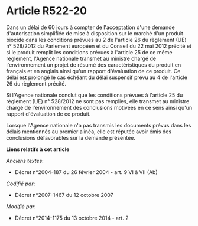 # Article R522-20

Dans un délai de 60 jours à compter de l'acceptation d'une demande d'autorisation simplifiée de mise à disposition sur le
marché d'un produit biocide dans les conditions prévues au 2 de l'article 26 du règlement (UE) n° 528/2012 du Parlement
européen et du Conseil du 22 mai 2012 précité et si le produit remplit les conditions prévues à l'article 25 de ce même
règlement, l'Agence nationale transmet au ministre chargé de l'environnement un projet de résumé des caractéristiques du
produit en français et en anglais ainsi qu'un rapport d'évaluation de ce produit. Ce délai est prolongé le cas échéant du
délai suspensif prévu au 4 de l'article 26 du règlement précité. 

Si l'Agence nationale conclut que les conditions prévues à l'article 25 du règlement (UE) n° 528/2012 ne sont pas remplies,
elle transmet au ministre chargé de l'environnement des conclusions motivées en ce sens ainsi qu'un rapport d'évaluation de
ce produit. 

Lorsque l'Agence nationale n'a pas transmis les documents prévus dans les délais mentionnés au premier alinéa, elle est
réputée avoir émis des conclusions défavorables sur la demande présentée.

**Liens relatifs à cet article**

_Anciens textes_:

  - Décret n°2004-187 du 26 février 2004 - art. 9 VI à VII (Ab)

_Codifié par_:

  - Décret n°2007-1467 du 12 octobre 2007

_Modifié par_:

  - Décret n°2014-1175 du 13 octobre 2014 - art. 2
